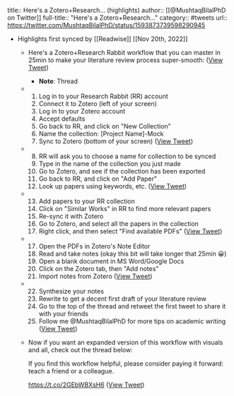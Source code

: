 title:: Here's a Zotero+Research... (highlights)
author:: [[@MushtaqBilalPhD on Twitter]]
full-title:: "Here's a Zotero+Research..."
category:: #tweets
url:: https://twitter.com/MushtaqBilalPhD/status/1593873739598290945

- Highlights first synced by [[Readwise]] [[Nov 20th, 2022]]
	- Here's a Zotero+Research Rabbit workflow that you can master in 25min to make your literature review process super-smooth: ([View Tweet](https://twitter.com/MushtaqBilalPhD/status/1593873739598290945))
		- **Note**: Thread
	- 1. Log in to your Research Rabbit (RR) account
	  2. Connect it to Zotero (left of your screen)
	  3. Log in to your Zotero account
	  4. Accept defaults
	  5. Go back to RR, and click on "New Collection"
	  6. Name the collection: [Project Name]-Mock
	  7. Sync to Zotero (bottom of your screen) ([View Tweet](https://twitter.com/MushtaqBilalPhD/status/1593873744547790849))
	- 8. RR will ask you to choose a name for collection to be synced
	  9. Type in the name of the collection you just made
	  10. Go to Zotero, and see if the collection has been exported
	  11. Go back to RR, and click on "Add Paper"
	  12. Look up papers using keywords, etc. ([View Tweet](https://twitter.com/MushtaqBilalPhD/status/1593873748054216705))
	- 13. Add papers to your RR collection
	  14. Click on "Similar Works" in RR to find more relevant papers
	  14. Re-sync it with Zotero
	  15. Go to Zotero, and select all the papers in the collection
	  16. Right click, and then select "Find available PDFs" ([View Tweet](https://twitter.com/MushtaqBilalPhD/status/1593873752227733504))
	- 17. Open the PDFs in Zotero's Note Editor
	  18. Read and take notes (okay this bit will take longer that 25min 😀)
	  19. Open a blank document in MS Word/Google Docs
	  20. Click on the Zotero tab, then "Add notes"
	  21. Import notes from Zotero ([View Tweet](https://twitter.com/MushtaqBilalPhD/status/1593873756501561345))
	- 22. Synthesize your notes
	  23. Rewrite to get a decent first draft of your literature review
	  24. Go to the top of the thread and retweet the first tweet to share it with your friends
	  24. Follow me @MushtaqBilalPhD for more tips on academic writing ([View Tweet](https://twitter.com/MushtaqBilalPhD/status/1593873760708444162))
	- Now if you want an expanded version of this workflow with visuals and all, check out the thread below:
	  
	  If you find this workflow helpful, please consider paying it forward: teach a friend or a colleague.
	  
	  https://t.co/2GEbWBXsH6 ([View Tweet](https://twitter.com/MushtaqBilalPhD/status/1593976344710418434))